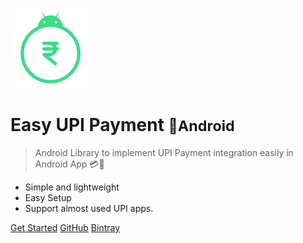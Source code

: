 ![logo](media/icon.png)

# Easy UPI Payment <small>📱Android</small>

> Android Library to implement UPI Payment integration easily in Android App 💳💸

- Simple and lightweight
- Easy Setup
- Support almost used UPI apps.

[Get Started](/?id=easy-upi-payment-android-library)
[GitHub](https://github.com/PatilShreyas/EasyUpiPayment-Android)
[Bintray](https://bintray.com/beta/#/patilshreyas/maven/com.shreyaspatil:EasyUpiPayment?tab=overview)
